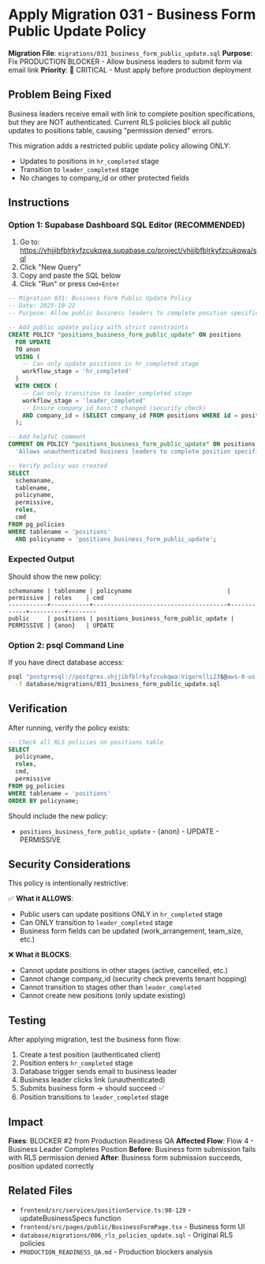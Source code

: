 # Apply Migration 031 - Business Form Public Update Policy

**Migration File**: `migrations/031_business_form_public_update.sql`
**Purpose**: Fix PRODUCTION BLOCKER - Allow business leaders to submit form via email link
**Priority**: 🔴 CRITICAL - Must apply before production deployment

## Problem Being Fixed

Business leaders receive email with link to complete position specifications, but they are NOT authenticated. Current RLS policies block all public updates to positions table, causing "permission denied" errors.

This migration adds a restricted public update policy allowing ONLY:
- Updates to positions in `hr_completed` stage
- Transition to `leader_completed` stage
- No changes to company_id or other protected fields

## Instructions

### Option 1: Supabase Dashboard SQL Editor (RECOMMENDED)

1. Go to: https://vhjjibfblrkyfzcukqwa.supabase.co/project/vhjjibfblrkyfzcukqwa/sql
2. Click "New Query"
3. Copy and paste the SQL below
4. Click "Run" or press `Cmd+Enter`

```sql
-- Migration 031: Business Form Public Update Policy
-- Date: 2025-10-22
-- Purpose: Allow public business leaders to complete position specifications

-- Add public update policy with strict constraints
CREATE POLICY "positions_business_form_public_update" ON positions
  FOR UPDATE
  TO anon
  USING (
    -- Can only update positions in hr_completed stage
    workflow_stage = 'hr_completed'
  )
  WITH CHECK (
    -- Can only transition to leader_completed stage
    workflow_stage = 'leader_completed'
    -- Ensure company_id hasn't changed (security check)
    AND company_id = (SELECT company_id FROM positions WHERE id = positions.id)
  );

-- Add helpful comment
COMMENT ON POLICY "positions_business_form_public_update" ON positions IS
  'Allows unauthenticated business leaders to complete position specifications via email link. Restricted to hr_completed → leader_completed workflow transition only.';

-- Verify policy was created
SELECT
  schemaname,
  tablename,
  policyname,
  permissive,
  roles,
  cmd
FROM pg_policies
WHERE tablename = 'positions'
  AND policyname = 'positions_business_form_public_update';
```

### Expected Output

Should show the new policy:

```
schemaname | tablename | policyname                           | permissive | roles    | cmd
-----------+-----------+--------------------------------------+------------+----------+--------
public     | positions | positions_business_form_public_update | PERMISSIVE | {anon}   | UPDATE
```

### Option 2: psql Command Line

If you have direct database access:

```bash
psql "postgresql://postgres.vhjjibfblrkyfzcukqwa:Vigorelli23$@aws-0-us-east-1.pooler.supabase.com:5432/postgres" \
  -f database/migrations/031_business_form_public_update.sql
```

## Verification

After running, verify the policy exists:

```sql
-- Check all RLS policies on positions table
SELECT
  policyname,
  roles,
  cmd,
  permissive
FROM pg_policies
WHERE tablename = 'positions'
ORDER BY policyname;
```

Should include the new policy:
- `positions_business_form_public_update` - {anon} - UPDATE - PERMISSIVE

## Security Considerations

This policy is intentionally restrictive:

✅ **What it ALLOWS**:
- Public users can update positions ONLY in `hr_completed` stage
- Can ONLY transition to `leader_completed` stage
- Business form fields can be updated (work_arrangement, team_size, etc.)

❌ **What it BLOCKS**:
- Cannot update positions in other stages (active, cancelled, etc.)
- Cannot change company_id (security check prevents tenant hopping)
- Cannot transition to stages other than `leader_completed`
- Cannot create new positions (only update existing)

## Testing

After applying migration, test the business form flow:

1. Create a test position (authenticated client)
2. Position enters `hr_completed` stage
3. Database trigger sends email to business leader
4. Business leader clicks link (unauthenticated)
5. Submits business form → should succeed ✅
6. Position transitions to `leader_completed` stage

## Impact

**Fixes**: BLOCKER #2 from Production Readiness QA
**Affected Flow**: Flow 4 - Business Leader Completes Position
**Before**: Business form submission fails with RLS permission denied
**After**: Business form submission succeeds, position updated correctly

## Related Files

- `frontend/src/services/positionService.ts:98-129` - updateBusinessSpecs function
- `frontend/src/pages/public/BusinessFormPage.tsx` - Business form UI
- `database/migrations/006_rls_policies_update.sql` - Original RLS policies
- `PRODUCTION_READINESS_QA.md` - Production blockers analysis
